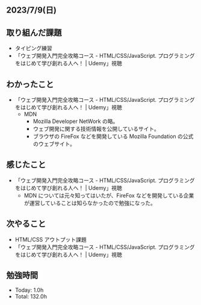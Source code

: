 ## 2023/7/9(日)

## 取り組んだ課題

- タイピング練習
- 「ウェブ開発入門完全攻略コース - HTML/CSS/JavaScript. プログラミングをはじめて学び創れる人へ！ | Udemy」視聴

## わかったこと

- 「ウェブ開発入門完全攻略コース - HTML/CSS/JavaScript. プログラミングをはじめて学び創れる人へ！ | Udemy」視聴
  - MDN
    - Mozilla Developer NetWork の略。
    - ウェブ開発に関する技術情報を公開しているサイト。
    - ブラウザの FireFox などを開発している Mozilla Foundation の公式のウェブサイト。

## 感じたこと

- 「ウェブ開発入門完全攻略コース - HTML/CSS/JavaScript. プログラミングをはじめて学び創れる人へ！ | Udemy」視聴
  - MDN については元々知ってはいたが、FireFox などを開発している企業が運営していることは知らなかったので勉強になった。

## 次やること

- HTML/CSS アウトプット課題
- 「ウェブ開発入門完全攻略コース - HTML/CSS/JavaScript. プログラミングをはじめて学び創れる人へ！ | Udemy」視聴

## 勉強時間

- Today: 1.0h
- Total: 132.0h
